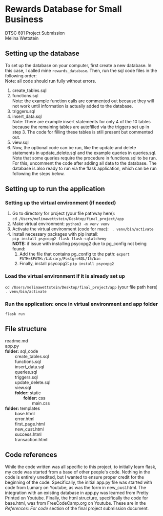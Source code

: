 # Rewards Database for Small Business
DTSC 691 Project Submission <br>
Melina Wettstein

## Setting up the database
To set up the database on your computer, first create a new database. In this case, I called mine `rewards_database`. Then, run the sql code files in the following order: <br>
    Note: all code should run fully without errors. <br>
1. create_tables.sql <br>
2. functions.sql <br>
    Note: the example function calls are commented out because they will not work until information is actually added to the database.  <br>
3. triggers.sql <br>
4. insert_data.sql <br>
    Note: There are example insert statements for only 4 of the 10 tables because the remaining tables are autofilled via the triggers set up in step 3. The code for filling these tables is still present but commented out. <br>
5. view.sql <br>
6. Now, the optional code can be run, like the update and delete statements in update_delete.sql and the example queries in queries.sql. Note that some queries require the procedure in functions.sql to be run. For this, uncomment the code after adding all data to the database. The database is also ready to run via the flask application, which can be run following the steps below. 

## Setting up to run the application
### Setting up the virtual environment (if needed)
1. Go to directory for project (your file pathway here):<br> `cd /Users/melinawettstein/Desktop/final_project/app` 
2. Make virtual environment: `python3 -m venv venv`
3. Activate the virtual environment (code for mac): ` . venv/bin/activate`
4. Install necessary packages with pip install: <br>
`pip install psycopg2 flask flask-sqlalchemy`<br>
    <b>NOTE:</b> if issue with installing psycopg2 due to pg_config not being found:
    1. Add the file that contains pg_config to the path: `export PATH=$PATH:/Library/PostgreSQL/15/bin`
    2. Finally, install psycopg2: `pip install psycopg2`

### Load the virtual environment if it is already set up
`cd /Users/melinawettstein/Desktop/final_project/app` (your file path here) <br>
`. venv/bin/activate`

### Run the application: once in virtual environment and app folder
`flask run`

## File structure
readme.md <br>
app.py <br>
<b>folder:</b> sql_code <br>
&emsp;&emsp; create_tables.sql <br>
&emsp;&emsp; functions.sql <br>
&emsp;&emsp; insert_data.sql <br>
&emsp;&emsp; queries.sql <br>
&emsp;&emsp; triggers.sql <br>
&emsp;&emsp; update_delete.sql <br>
&emsp;&emsp; view.sql <br>
&emsp;&emsp; <b>folder:</b> static <br>
&emsp;&emsp;&emsp;&emsp; <b>folder:</b> css <br>
&emsp;&emsp;&emsp;&emsp;&emsp;&emsp; main.css <br>
<b>folder:</b> templates <br>
&emsp;&emsp; base.html <br>
&emsp;&emsp; error.html <br>
&emsp;&emsp; first_page.html <br>
&emsp;&emsp; new_cust.html <br>
&emsp;&emsp; success.html <br>
&emsp;&emsp; transaction.html <br>

## Code references
While the code written was all specific to this project, to initially learn flask, my code was started from a base of other people's code. Nothing in the code is entirely unedited, but I wanted to ensure proper credit for the beginning of the code. Specifically, the initial app.py file was started with code from Lumary on Youtube, as was the form in new_cust.html. The integration with an existing database in app.py was learned from Pretty Printed on Youtube. Finally, the html structure, specifically the code for base.html, was from FreeCodeCamp.org on Youtube. These are in the *References: For code* section of the final project submission document. 

